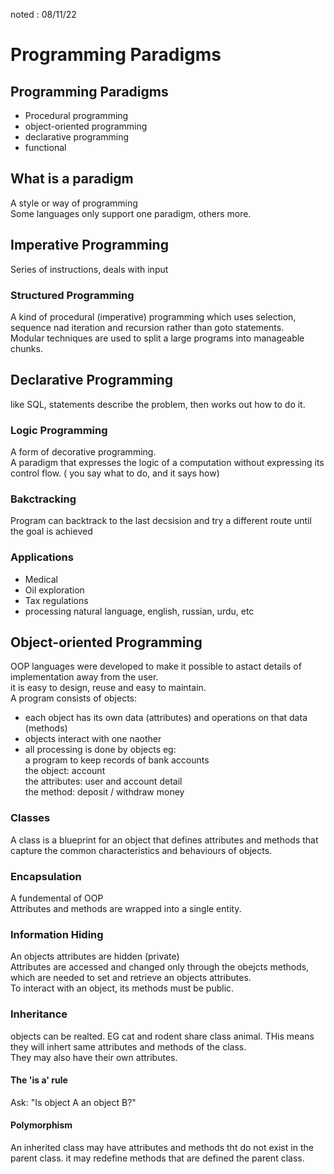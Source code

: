 noted : 08/11/22

# Programming Paradigms

## Programming Paradigms

-   Procedural programming
-   object-oriented programming
-   declarative programming
-   functional

## What is a paradigm

A style or way of programming  
Some languages only support one paradigm, others more.

## Imperative Programming

Series of instructions, deals with input

### Structured Programming

A kind of procedural (imperative) programming which uses selection, sequence nad iteration and recursion rather than goto statements.  
Modular techniques are used to split a large programs into manageable chunks.

## Declarative Programming

like SQL, statements describe the problem, then works out how to do it.

### Logic Programming

A form of decorative programming.  
A paradigm that expresses the logic of a computation without expressing its control flow. ( you say what to do, and it says how)

### Bakctracking

Program can backtrack to the last decsision and try a different route until the goal is achieved

### Applications

-   Medical
-   Oil exploration
-   Tax regulations
-   processing natural language, english, russian, urdu, etc

## Object-oriented Programming

OOP languages were developed to make it possible to astact details of implementation away from the user.  
it is easy to design, reuse and easy to maintain.  
A program consists of objects:

-   each object has its own data (attributes) and operations on that data (methods)
-   objects interact with one naother
-   all processing is done by objects
    eg:  
    a program to keep records of bank accounts  
    the object: account  
    the attributes: user and account detail  
    the method: deposit / withdraw money

### Classes

A class is a blueprint for an object that defines attributes and methods that capture the common characteristics and behaviours of objects.

### Encapsulation

A fundemental of OOP  
Attributes and methods are wrapped into a single entity.

### Information Hiding

An objects attributes are hidden (private)  
Attributes are accessed and changed only through the obejcts methods, which are needed to set and retrieve an objects attributes.  
To interact with an object, its methods must be public.

### Inheritance

objects can be realted. EG cat and rodent share class animal. THis means they will inhert same attributes and methods of the class.  
They may also have their own attributes.

#### The 'is a' rule

Ask: "Is object A an object B?"

#### Polymorphism

An inherited class may have attributes and methods tht do not exist in the parent class. it may redefine methods that are defined the parent class.
